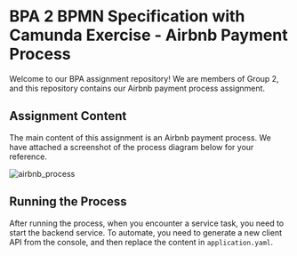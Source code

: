 # BPA 2 BPMN Specification with Camunda Exercise - Airbnb Payment Process

Welcome to our BPA assignment repository! We are members of Group 2, and this repository contains our Airbnb payment process assignment.

## Assignment Content

The main content of this assignment is an Airbnb payment process. We have attached a screenshot of the process diagram below for your reference.

![airbnb_process](https://github.com/Ting913/Camunda_Ue2/assets/113438865/9e91fa58-7e81-4cd2-9768-953d87b0c897)

## Running the Process

After running the process, when you encounter a service task, you need to start the backend service. To automate, you need to generate a new client API from the console, and then replace the content in `application.yaml`.
